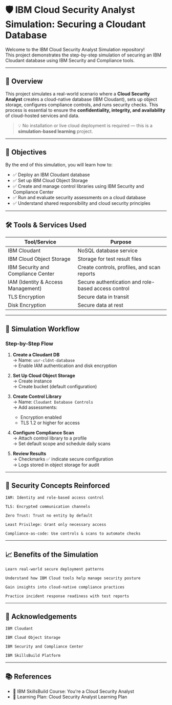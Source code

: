 # 🛡️ IBM Cloud Security Analyst Simulation: Securing a Cloudant Database

Welcome to the IBM Cloud Security Analyst Simulation repository!  
This project demonstrates the step-by-step simulation of securing an IBM Cloudant database using IBM Security and Compliance tools.

---

## 📘 Overview

This project simulates a real-world scenario where a **Cloud Security Analyst** creates a cloud-native database (IBM Cloudant), sets up object storage, configures compliance controls, and runs security checks. This process is essential to ensure the **confidentiality, integrity, and availability** of cloud-hosted services and data.

> 💡 No installation or live cloud deployment is required — this is a **simulation-based learning** project.

---

## 🎯 Objectives

By the end of this simulation, you will learn how to:

- ✅ Deploy an IBM Cloudant database
- ✅ Set up IBM Cloud Object Storage
- ✅ Create and manage control libraries using IBM Security and Compliance Center
- ✅ Run and evaluate security assessments on a cloud database
- ✅ Understand shared responsibility and cloud security principles

---

## 🛠️ Tools & Services Used

| Tool/Service                     | Purpose |
|----------------------------------|---------|
| IBM Cloudant                    | NoSQL database service |
| IBM Cloud Object Storage        | Storage for test result files |
| IBM Security and Compliance Center | Create controls, profiles, and scan reports |
| IAM (Identity & Access Management) | Secure authentication and role-based access control |
| TLS Encryption                  | Secure data in transit |
| Disk Encryption                 | Secure data at rest |

---

## 🧪 Simulation Workflow

### Step-by-Step Flow

1. **Create a Cloudant DB**  
   → Name: `usr-cldnt-database`  
   → Enable IAM authentication and disk encryption

2. **Set Up Cloud Object Storage**  
   → Create instance  
   → Create bucket (default configuration)

3. **Create Control Library**  
   → Name: `Cloudant Database Controls`  
   → Add assessments:
     - Encryption enabled
     - TLS 1.2 or higher for access

4. **Configure Compliance Scan**  
   → Attach control library to a profile  
   → Set default scope and schedule daily scans

5. **Review Results**  
   → Checkmarks ✅ indicate secure configuration  
   → Logs stored in object storage for audit

---

## 🔐 Security Concepts Reinforced

    IAM: Identity and role-based access control

    TLS: Encrypted communication channels

    Zero Trust: Trust no entity by default

    Least Privilege: Grant only necessary access

    Compliance-as-code: Use controls & scans to automate checks

---
## 📈 Benefits of the Simulation

    Learn real-world secure deployment patterns

    Understand how IBM Cloud tools help manage security posture

    Gain insights into cloud-native compliance practices

    Practice incident response readiness with test reports

---
## 🤝 Acknowledgements

    IBM Cloudant

    IBM Cloud Object Storage

    IBM Security and Compliance Center

    IBM SkillsBuild Platform

---
## 📚 References

- 🧠 IBM SkillsBuild Course: You're a Cloud Security Analyst
- 📘 Learning Plan: Cloud Security Analyst Learning Plan
